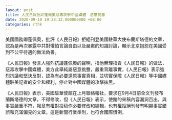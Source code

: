 ```yaml
---
layout: post
title: 人民日報批評蓬佩奧惡毒攻擊中國媒體　惡意挑釁
date: 2020-09-10 19:28:32.000000000 +08:00
categories: rthk
---
```


美國國務卿蓬佩奧，批評《人民日報》拒絕刊登美國駐華大使布蘭斯塔德的文章，認為是再次暴露中共對懼怕言論自由以及嚴肅的知識討論，顯示北京抱怨在美國受到不公平待遇的做法偽善。

《人民日報》發言人強烈抗議蓬佩奧的聲明，指他無理指責《人民日報》的做法，惡毒攻擊中國媒體，美方此舉純屬惡意挑釁，嚴重背離事實，《人民日報》表示強烈抗議和堅決反對，認為有必要還原事實真相，並切實保障《人民日報》等中國媒體駐美記者的安全和權利，停止對中國媒體的攻擊抹黑。

《人民日報》表示，美國駐華使館在上月聯絡報社，要求在9月4日前全文刊發布蘭斯塔德的文章，不得修改，但《人民日報》表示，使館的來稿內容漏洞百出，與事實嚴重不符，報章有權對投稿作必要修改和編輯，也有權拒絕刊發有明顯事實錯誤和充滿偏見的文章。這是新聞行業準則，也符合國際慣例。

